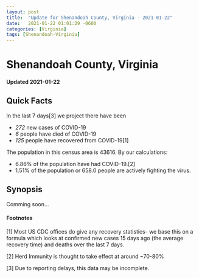 ```yaml
---
layout: post
title:  "Update for Shenandoah County, Virginia - 2021-01-22"
date:   2021-01-22 01:01:29 -0600
categories: [Virginia]
tags: [Shenandoah-Virginia]
---
```


# Shenandoah County, Virginia
#### Updated 2021-01-22

## Quick Facts

In the last 7 days[3] we project there have been
- *272* new cases of COVID-19
- *6* people have died of COVID-19
- *125* people have recovered from COVID-19[1]

The population in this census area is 43616. By our calculations:
- 6.86% of the population have had COVID-19.[2]
- 1.51% of the population or 658.0 people are actively fighting the virus.

## Synopsis

Comming soon...


#### Footnotes

[1] Most US CDC offices do give any recovery statistics- we base this on a formula which looks at confirmed new cases
15 days ago (the average recovery time) and deaths over the last 7 days.

[2] Herd Immunity is thought to take effect at around ~70-80%

[3] Due to reporting delays, this data may be incomplete.
 
    